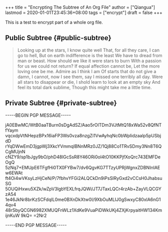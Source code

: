 +++
title = "Encrypting The Subtree of An Org File"
author = ["Qiangua"]
lastmod = 2020-01-01T23:45:36+08:00
tags = ["encrypt"]
draft = false
+++

This is a test to encrypt part of a whole org file.

<!--more-->


## Public Subtree {#public-subtree}

> Looking up at the stars, I know quite well
> That, for all they care, I can go to hell,
> But on earth indifference is the least
> We have to dread from man or beast.
> How should we like it were stars to burn
> With a passion for us we could not return?
> If equal affection cannot be,
> Let the more loving one be me.
> Admire as I think I am
> Of starts that do not give a damn,
> I cannot, now I see them, say
> I missed one terribly all day.
> Were all stars to disappear or die,
> I shold learn to look at an empty sky
> And feel its total dark sublime,
> Though this might take me a little time.


## Private Subtree {#private-subtree}

-----BEGIN PGP MESSAGE-----

jA0EBwMC/WtB0aaTBurn0sDgAdSZ/Aao5rOlTDm3VJtMtQ18xWa52v8QfNTfYaym
vqcxdpVtNHepzBPx16iaFP3Ws0vza8nzgZi1VwAyhqNc0bWpIidzaalp5pUSbjdD
rYqDWwEmD3jgpWj3XkcYVmmqIBNnMRz0JZ/1Qj88Co1TRvSDmy3Nn8T6QCgMUjnN
cNZY9/sp1bJgy9bO/phD48lGcSsR8Y46ORi0ol4tO10KKPjfXoQrc743EMFDeOgQ
5zNq7+EMUpE6TFgfHi0TX0FYBw7/dv6QgvKG7TTzyUPRjWgnxZDBNInIAEw6EWAt
ft4Oi4wVKsyLzHjCeN/P/7fbhvYFGi2ALQCkDn9iPsSIRyGxd2vCCsH0JhabsuSG
5OUQiHxwu5XZk/wZpV3lgbYEXLfrqJQWi/JT7JTaxLQCr4rzAb+ZayVLQCGYzA54
1e46JkNr8brKzSCFdqIL0me0BXnDkXtw0I/9XbOuMLIJ0gSwxyC80xlA6nG14qv4
48rSbyQCGN6982XMUQFnWLz1XdKe9VuaPiDWkUKj4ZXjKrpyaitHW134KmijnKuW
9kQ=
=2Nr2

-----END PGP MESSAGE-----